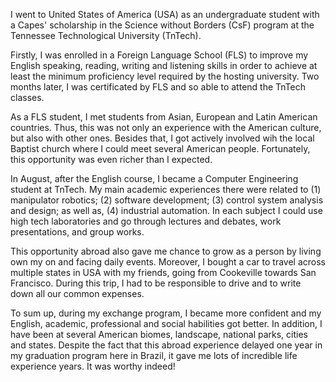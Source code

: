 I went to United States of America (USA) as an undergraduate student with a Capes' scholarship in the Science without Borders (CsF) program at the Tennessee Technological University (TnTech). 

Firstly, I was enrolled in a Foreign Language School (FLS) to improve my English speaking, reading, writing and listening skills in order to achieve at least the minimum proficiency level required by the hosting university. Two months later, I was certificated by FLS and so able to attend the TnTech classes.

As a FLS student, I met students from Asian, European and Latin American countries. Thus, this was not only an experience with the American culture, but also with other ones. Besides that, I got actively involved wih the local Baptist church where I could meet several American people. Fortunately, this opportunity was even richer than I expected.

In August, after the English course, I became a Computer Engineering student at TnTech. My main academic experiences there were related to (1) manipulator robotics; (2) software development; (3) control system analysis and design; as well as, (4) industrial automation. In each subject I could use high tech laboratories and go through lectures and debates, work presentations, and group works.

This opportunity abroad also gave me chance to grow as a person by living own my on and facing daily events. Moreover, I bought a car to travel across multiple states in USA with my friends, going from Cookeville towards San Francisco. During this trip, I had to be responsible to drive and to write down all our common expenses. 

To sum up, during my exchange program, I became more confident and my English, academic, professional and social habilities got better. In addition, I have been at several American biomes, landscape, national parks, cities and states. Despite the fact that this abroad experience delayed one year in my graduation program here in Brazil, it gave me lots of incredible life experience years. It was worthy indeed!